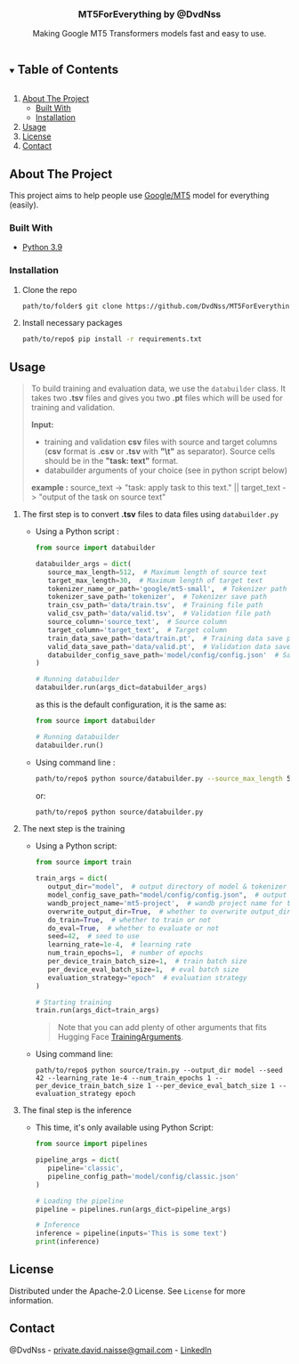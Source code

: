 <!-- PROJECT LOGO -->
<h3 align="center">MT5ForEverything by @DvdNss</h3>
<p align="center">
Making Google MT5 Transformers models fast and easy to use.
</p>



<!-- TABLE OF CONTENTS -->
<details open="open">
  <summary><h2 style="display: inline-block">Table of Contents</h2></summary>
  <ol>
    <li>
      <a href="#about-the-project">About The Project</a>
      <ul>
        <li><a href="#built-with">Built With</a></li>
        <li><a href="#installation">Installation</a></li>
      </ul>
    </li>
    <li><a href="#usage">Usage</a></li>
    <li><a href="#license">License</a></li>
    <li><a href="#contact">Contact</a></li>
  </ol>
</details>



<!-- ABOUT THE PROJECT -->

## About The Project

This project aims to help people use [Google/MT5](https://huggingface.co/models?search=google%2Fmt5-) model for
everything (easily).

### Built With

* [Python 3.9](https://www.python.org/)

<!-- GETTING STARTED -->

### Installation

1. Clone the repo
    ```sh
    path/to/folder$ git clone https://github.com/DvdNss/MT5ForEverything.git
    ```
2. Install necessary packages
    ```sh
    path/to/repo$ pip install -r requirements.txt
    ```

<!-- USAGE EXAMPLES -->

## Usage

> To build training and evaluation data, we use the `databuilder` class. It
> takes two **.tsv** files and gives you two **.pt** files which will be used for
> training and validation.
>
> **Input:**
> - training and validation **csv** files with source and target columns (**csv** format is **.csv** or **.tsv**
    with **"\t"** as separator). Source cells should be in the **"task: text"** format.
> - databuilder arguments of your choice (see in python script below)
>
> **example :** source_text -> "task: apply task to this text."  || target_text -> "output of the task on source text"

1. The first step is to convert **.tsv** files to data files using `databuilder.py`
   - Using a Python script :
        ```python
        from source import databuilder 
        
        databuilder_args = dict(
           source_max_length=512,  # Maximum length of source text
           target_max_length=30,  # Maximum length of target text
           tokenizer_name_or_path='google/mt5-small',  # Tokenizer path
           tokenizer_save_path='tokenizer',  # Tokenizer save path
           train_csv_path='data/train.tsv',  # Training file path
           valid_csv_path='data/valid.tsv',  # Validation file path
           source_column='source_text',  # Source column
           target_column='target_text',  # Target column
           train_data_save_path='data/train.pt',  # Training data save path
           valid_data_save_path='data/valid.pt',  # Validation data save path
           databuilder_config_save_path='model/config/config.json'  # Save path of databuilder config
        )
        
        # Running databuilder
        databuilder.run(args_dict=databuilder_args)
        ```
     
      as this is the default configuration, it is the same as:
        ```python
        from source import databuilder
        
        # Running databuilder
        databuilder.run()
        ```
   - Using command line :
       ```bash
       path/to/repo$ python source/databuilder.py --source_max_length 512 --target_max_length 30 --tokenizer_name_or_path google/mt5-small --tokenizer_save_path tokenizer --train_csv_path data/train.tsv --valid_csv_path data/valid.tsv --source_column source_text --target_column target_text --train_data_save_path data/train.pt --valid_data_save_path data/valid.pt --databuilder_config_save_path data/config/config.json  
       ```
     or:
       ```bash
       path/to/repo$ python source/databuilder.py
       ```

2. The next step is the training
   - Using a Python script:
        ```python
        from source import train
        
        train_args = dict(
           output_dir="model",  # output directory of model & tokenizer
           model_config_save_path="model/config/config.json",  # output path of model config
           wandb_project_name='mt5-project',  # wandb project name for training tracking
           overwrite_output_dir=True,  # whether to overwrite output_dir or not
           do_train=True,  # whether to train or not
           do_eval=True,  # whether to evaluate or not
           seed=42,  # seed to use
           learning_rate=1e-4,  # learning rate
           num_train_epochs=1,  # number of epochs
           per_device_train_batch_size=1,  # train batch size
           per_device_eval_batch_size=1,  # eval batch size
           evaluation_strategy="epoch"  # evaluation strategy
        )
        
        # Starting training
        train.run(args_dict=train_args)
        ```
     > Note that you can add plenty of other arguments that fits Hugging Face [TrainingArguments](https://huggingface.co/transformers/main_classes/trainer.html#trainingarguments).
   - Using command line:
        ```shell
        path/to/repo$ python source/train.py --output_dir model --seed 42 --learning_rate 1e-4 --num_train_epochs 1 --per_device_train_batch_size 1 --per_device_eval_batch_size 1 --evaluation_strategy epoch
        ```

3. The final step is the inference
   - This time, it's only available using Python Script:
        ```python
        from source import pipelines
        
        pipeline_args = dict(
           pipeline='classic',
           pipeline_config_path='model/config/classic.json'
        )
        
        # Loading the pipeline
        pipeline = pipelines.run(args_dict=pipeline_args)
        
        # Inference
        inference = pipeline(inputs='This is some text')
        print(inference)
        ```

<!-- LICENSE -->

## License

Distributed under the Apache-2.0 License. See `License` for more information.

<!-- CONTACT -->

## Contact

@DvdNss - private.david.naisse@gmail.com - [LinkedIn](https://www.linkedin.com/in/dvdnss/)
